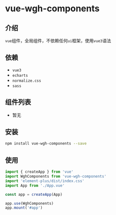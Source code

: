 # vue-wgh-components

## 介绍
  `vue`组件，全局组件，不依赖任何`ui`框架，使用`vue3`语法
## 依赖
  - `vue3`
  - `echarts`
  - `normalize.css`
  - `sass`
## 组件列表
  - 暂无
## 安装
```sh
npm install vue-wgh-components --save
```
## 使用
```js
import { createApp } from 'vue'
import WghComponents from 'vue-wgh-components'
import 'element-plus/dist/index.css'
import App from './App.vue'

const app = createApp(App)

app.use(WghComponents)
app.mount('#app')
```
